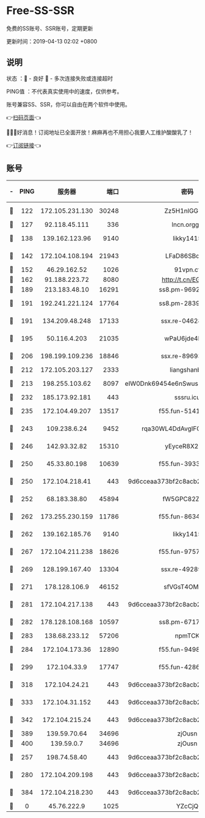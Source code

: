 # Free-SS-SSR

免费的SS账号、SSR账号，定期更新

更新时间：2019-04-13 02:02 +0800

## 说明

状态     ：🙂 - 良好 🙁 - 多次连接失败或连接超时

PING值   ：不代表真实使用中的速度，仅供参考。

账号兼容SS、SSR，你可以自由在两个软件中使用。

👉[扫码页面](https://liesauer.github.io/Free-SS-SSR/)👈

🎉🎉🎉好消息！订阅地址已全面开放！麻麻再也不用担心我要人工维护酸酸乳了！

👉[订阅链接](https://www.liesauer.net/yogurt/subscribe?ACCESS_TOKEN=DAYxR3mMaZAsaqUb)👈

## 账号

|-|PING|服务器|端口|密码|加密方式|区域|
|:----:|:----:|:-----:|-----:|:----:|:----:|:----:|
|🙂|122|172.105.231.130|30248|Zz5H1nlGGKHx|aes-256-cfb|JP|
|🙂|127|92.118.45.111|336|lncn.orgg8|rc4|JP|
|🙂|138|139.162.123.96|9140|likky1415|aes-256-cfb|JP|
|🙂|142|172.104.108.194|21943|LFaD86SBq2lY|aes-256-cfb|JP|
|🙂|152|46.29.162.52|1026|91vpn.cf|rc4-md5|RU|
|🙂|162|91.188.223.72|8080|http://t.cn/EGJIyrl|rc4-md5|RU|
|🙂|189|213.183.48.10|16291|ss8.pm-96924335|rc4-md5|RU|
|🙂|191|192.241.221.124|17764|ss8.pm-28390943|aes-256-cfb|US|
|🙂|191|134.209.48.248|17133|ssx.re-04628910|aes-256-cfb|US|
|🙂|195|50.116.4.203|21035|wPaU6jde4NZT|aes-256-cfb|US|
|🙂|206|198.199.109.236|18846|ssx.re-89693716|aes-256-cfb|US|
|🙂|212|172.105.203.127|2333|liangshanbo|chacha20|JP|
|🙂|213|198.255.103.62|8097|eIW0Dnk69454e6nSwuspv9DmS201tQ0D|aes-256-cfb|US|
|🙂|232|185.173.92.181|443|sssru.icu|rc4-md5|RU|
|🙂|235|172.104.49.207|13517|f55.fun-51412965|aes-256-cfb|SG|
|🙂|243|109.238.6.24|9452|rqa30WL4DdAvgIFG6Fs3znzTa|aes-256-cfb|FR|
|🙂|246|142.93.32.82|15310|yEyceR8X2EVd|aes-256-cfb|GB|
|🙂|250|45.33.80.198|10639|f55.fun-39338506|aes-256-cfb|US|
|🙂|250|172.104.218.41|443|9d6cceaa373bf2c8acb22e60b6a58be6|aes-256-cfb|US|
|🙂|252|68.183.38.80|45894|fW5GPC82Z97G|aes-256-cfb|GB|
|🙂|262|173.255.230.159|11786|f55.fun-86343613|aes-256-cfb|US|
|🙂|262|139.162.185.76|9140|likky1415|aes-256-cfb|DE|
|🙂|267|172.104.211.238|18626|f55.fun-97572948|aes-256-cfb|US|
|🙂|269|128.199.167.40|13304|ssx.re-49289283|aes-256-cfb|SG|
|🙂|271|178.128.106.9|46152|sfVGsT4OMxHC|aes-256-cfb|SG|
|🙂|281|172.104.217.138|443|9d6cceaa373bf2c8acb22e60b6a58be6|aes-256-cfb|US|
|🙂|282|178.128.108.168|10597|ss8.pm-67175616|aes-256-cfb|SG|
|🙂|283|138.68.233.12|57206|npmTCK|rc4-md5|US|
|🙂|284|172.104.173.36|12890|f55.fun-94987367|aes-256-cfb|SG|
|🙂|299|172.104.33.9|17747|f55.fun-42868273|aes-256-cfb|SG|
|🙂|318|172.104.24.21|443|9d6cceaa373bf2c8acb22e60b6a58be6|aes-256-cfb|US|
|🙂|333|172.104.31.152|443|9d6cceaa373bf2c8acb22e60b6a58be6|aes-256-cfb|US|
|🙂|342|172.104.215.24|443|9d6cceaa373bf2c8acb22e60b6a58be6|aes-256-cfb|US|
|🙂|389|139.59.70.64|34696|zjOusn|chacha20|IN|
|🙂|400|139.59.0.7|34696|zjOusn|chacha20|IN|
|🙂|257|198.74.58.40|443|9d6cceaa373bf2c8acb22e60b6a58be6|aes-256-cfb|US|
|🙂|280|172.104.209.198|443|9d6cceaa373bf2c8acb22e60b6a58be6|aes-256-cfb|US|
|🙂|384|172.104.218.230|443|9d6cceaa373bf2c8acb22e60b6a58be6|aes-256-cfb|US|
|🙁|0|45.76.222.9|1025|YZcCjQ|rc4-md5|JP|
